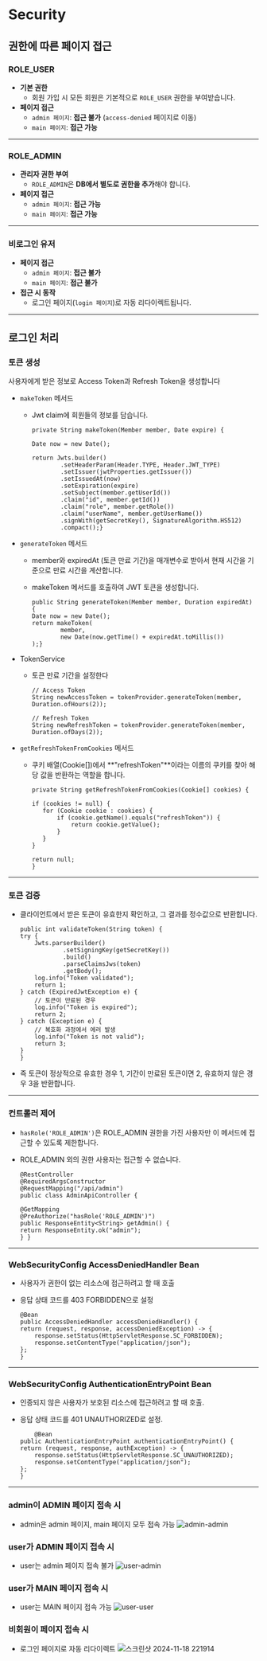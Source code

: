 # Security

## 권한에 따른 페이지 접근

### ROLE_USER
- **기본 권한**  
  - 회원 가입 시 모든 회원은 기본적으로 `ROLE_USER` 권한을 부여받습니다.
- **페이지 접근**  
  - `admin 페이지`: **접근 불가** (`access-denied` 페이지로 이동)  
  - `main 페이지`: **접근 가능**

---

### ROLE_ADMIN
- **관리자 권한 부여**  
  - `ROLE_ADMIN`은 **DB에서 별도로 권한을 추가**해야 합니다.
- **페이지 접근**  
  - `admin 페이지`: **접근 가능**  
  - `main 페이지`: **접근 가능**

---

### 비로그인 유저
- **페이지 접근**  
  - `admin 페이지`: **접근 불가**  
  - `main 페이지`: **접근 불가**
- **접근 시 동작**  
  - 로그인 페이지(`login 페이지`)로 자동 리다이렉트됩니다.

---

## 로그인 처리


 
 ### 토큰 생성
사용자에게 받은 정보로 Access Token과 Refresh Token을 생성합니다

- `makeToken` 메서드
  - Jwt claim에 회원들의 정보를 담습니다.

        private String makeToken(Member member, Date expire) {

        Date now = new Date();

        return Jwts.builder()
                .setHeaderParam(Header.TYPE, Header.JWT_TYPE)
                .setIssuer(jwtProperties.getIssuer())
                .setIssuedAt(now)
                .setExpiration(expire)
                .setSubject(member.getUserId())
                .claim("id", member.getId())
                .claim("role", member.getRole())
                .claim("userName", member.getUserName())
                .signWith(getSecretKey(), SignatureAlgorithm.HS512)
                .compact();} 

- `generateToken` 메서드
  - member와 expiredAt (토큰 만료 기간)을 매개변수로 받아서 현재 시간을 기준으로 만료 시간을 계산합니다.
  - makeToken 메서드를 호출하여 JWT 토큰을 생성합니다.
 
        public String generateToken(Member member, Duration expiredAt) {
        Date now = new Date();
        return makeToken(
                member,
                new Date(now.getTime() + expiredAt.toMillis())
        );}


- TokenService
  - 토큰 만료 기간을 설정한다

        // Access Token
        String newAccessToken = tokenProvider.generateToken(member, Duration.ofHours(2));

        // Refresh Token
        String newRefreshToken = tokenProvider.generateToken(member, Duration.ofDays(2));



- `getRefreshTokenFromCookies` 메서드
  -  쿠키 배열(Cookie[])에서 **"refreshToken"**이라는 이름의 쿠키를 찾아 해당 값을 반환하는 역할을 합니다.
 

         private String getRefreshTokenFromCookies(Cookie[] cookies) {

         if (cookies != null) {
            for (Cookie cookie : cookies) {
                if (cookie.getName().equals("refreshToken")) {
                    return cookie.getValue();
                }
            }
         }

         return null;
         }

---

### 토큰 검증
  - 클라이언트에서 받은 토큰이 유효한지 확인하고, 그 결과를 정수값으로 반환합니다.


        public int validateToken(String token) {
        try {
            Jwts.parserBuilder()
                    .setSigningKey(getSecretKey())
                    .build()
                    .parseClaimsJws(token)
                    .getBody();
            log.info("Token validated");
            return 1;
        } catch (ExpiredJwtException e) {
            // 토큰이 만료된 경우
            log.info("Token is expired");
            return 2;
        } catch (Exception e) {
            // 복호화 과정에서 에러 발생
            log.info("Token is not valid");
            return 3;
        }
        }

 - 즉 토큰이 정상적으로 유효한 경우 1, 기간이 만료된 토큰이면 2, 유효하지 않은 경우 3을 반환합니다.

---

### 컨트롤러 제어
  - `hasRole('ROLE_ADMIN')`은 ROLE_ADMIN 권한을 가진 사용자만 이 메서드에 접근할 수 있도록 제한합니다.
  - ROLE_ADMIN 외의 권한 사용자는 접근할 수 없습니다.

        @RestController
        @RequiredArgsConstructor
        @RequestMapping("/api/admin")
        public class AdminApiController {

        @GetMapping
        @PreAuthorize("hasRole('ROLE_ADMIN')")
        public ResponseEntity<String> getAdmin() {
        return ResponseEntity.ok("admin");
        } }

---

### WebSecurityConfig AccessDeniedHandler Bean
  - 사용자가 권한이 없는 리소스에 접근하려고 할 때 호출
  - 응답 상태 코드를 403 FORBIDDEN으로 설정

        @Bean
        public AccessDeniedHandler accessDeniedHandler() {
        return (request, response, accessDeniedException) -> {
            response.setStatus(HttpServletResponse.SC_FORBIDDEN);
            response.setContentType("application/json");
        };
        }

---

### WebSecurityConfig AuthenticationEntryPoint Bean
  - 인증되지 않은 사용자가 보호된 리소스에 접근하려고 할 때 호출.
  - 응답 상태 코드를 401 UNAUTHORIZED로 설정.

            @Bean
        public AuthenticationEntryPoint authenticationEntryPoint() {
        return (request, response, authException) -> {
            response.setStatus(HttpServletResponse.SC_UNAUTHORIZED);
            response.setContentType("application/json");
        };
        }

---

### admin이 ADMIN 페이지 접속 시
  - admin은 admin 페이지, main 페이지 모두 접속 가능
![admin-admin](https://github.com/user-attachments/assets/d78ad6b1-25b7-449b-98ee-f9c6b7729ba5)

### user가 ADMIN 페이지 접속 시
  - user는 admin 페이지 접속 불가
![user-admin](https://github.com/user-attachments/assets/7a37c7ae-9037-4cc6-ad35-21a4787a4ba8)

### user가 MAIN 페이지 접속 시
  - user는 MAIN 페이지 접속 가능
![user-user](https://github.com/user-attachments/assets/cf5d770b-fba2-410d-a1a2-182e464f50d4)

### 비회원이 페이지 접속 시
  - 로그인 페이지로 자동 리다이렉트
![스크린샷 2024-11-18 221914](https://github.com/user-attachments/assets/dd4c5c6a-afb1-4397-aac0-27f7255d16b7)
